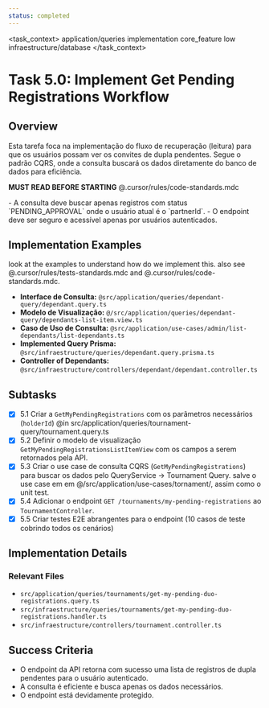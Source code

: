 ```yaml
---
status: completed
---
```


<task_context>
<domain>application/queries</domain>
<type>implementation</type>
<scope>core_feature</scope>
<complexity>low</complexity>
<dependencies>infraestructure/database</dependencies>
</task_context>

# Task 5.0: Implement Get Pending Registrations Workflow

## Overview

Esta tarefa foca na implementação do fluxo de recuperação (leitura) para que os usuários possam ver os convites de dupla pendentes. Segue o padrão CQRS, onde a consulta buscará os dados diretamente do banco de dados para eficiência.

<import>**MUST READ BEFORE STARTING** @.cursor/rules/code-standards.mdc</import>

<requirements>
- A consulta deve buscar apenas registros com status `PENDING_APPROVAL` onde o usuário atual é o `partnerId`.
- O endpoint deve ser seguro e acessível apenas por usuários autenticados.
</requirements>


## Implementation Examples
look at the examples to understand how do we implement this. also see @.cursor/rules/tests-standards.mdc and @.cursor/rules/code-standards.mdc.
-   **Interface de Consulta:** `@src/application/queries/dependant-query/dependant.query.ts`
-   **Modelo de Visualização:** `@/src/application/queries/dependant-query/dependants-list-item.view.ts`
-   **Caso de Uso de Consulta:** `@src/application/use-cases/admin/list-dependants/list-dependants.ts`
-   **Implemented Query Prisma:** `@src/infraestructure/queries/dependant.query.prisma.ts`
-   **Controller of Dependants:** `@src/infraestructure/controllers/dependant/dependant.controller.ts`

## Subtasks

- [x] 5.1 Criar a `GetMyPendingRegistrations` com os parâmetros necessários (`holderId`) @in src/application/queries/tournament-query/tournament.query.ts
- [x] 5.2 Definir o modelo de visualização `GetMyPendingRegistrationsListItemView` com os campos a serem retornados pela API.
- [x] 5.3 Criar o use case de consulta CQRS (`GetMyPendingRegistrations`) para buscar os dados pelo QueryService -> Tournament Query. salve o use case em  em @/src/application/use-cases/tornament/, assim como o unit test.
- [x] 5.4 Adicionar o endpoint `GET /tournaments/my-pending-registrations` ao `TournamentController`.
- [x] 5.5 Criar testes E2E abrangentes para o endpoint (10 casos de teste cobrindo todos os cenários)

## Implementation Details

### Relevant Files
-   `src/application/queries/tournaments/get-my-pending-duo-registrations.query.ts`
-   `src/infraestructure/queries/tournaments/get-my-pending-duo-registrations.handler.ts`
-   `src/infraestructure/controllers/tournament.controller.ts`
## Success Criteria

- O endpoint da API retorna com sucesso uma lista de registros de dupla pendentes para o usuário autenticado.
- A consulta é eficiente e busca apenas os dados necessários.
- O endpoint está devidamente protegido.